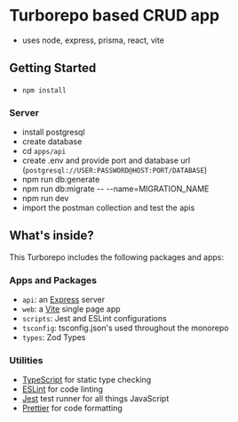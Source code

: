 # Turborepo based CRUD app 
- uses node, express, prisma, react, vite
## Getting Started

- `npm install`
### Server
- install postgresql
- create database
- cd `apps/api`
- create .env and provide port and database url (`postgresql://USER:PASSWORD@HOST:PORT/DATABASE`)
- npm run db:generate
- npm run db:migrate -- --name=MIGRATION_NAME
- npm run dev
- import the postman collection and test the apis


## What's inside?

This Turborepo includes the following packages and apps:

### Apps and Packages

- `api`: an [Express](https://expressjs.com/) server
- `web`: a [Vite](https://vitejs.dev/) single page app
- `scripts`: Jest and ESLint configurations
- `tsconfig`: tsconfig.json's used throughout the monorepo
- `types`: Zod Types


### Utilities

- [TypeScript](https://www.typescriptlang.org/) for static type checking
- [ESLint](https://eslint.org/) for code linting
- [Jest](https://jestjs.io) test runner for all things JavaScript
- [Prettier](https://prettier.io) for code formatting
